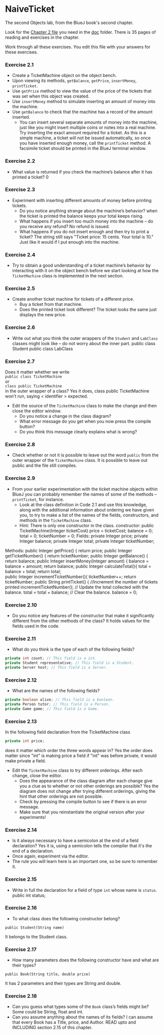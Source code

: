 # NaiveTicket

The second Objects lab, from the BlueJ book's second chapter.

Look for the [Chapter 2 file](./doc/BlueJ-objects-first-ch2.pdf) you need in the [doc](./doc) folder.
There is 35 pages of reading and exercises in the chapter.

Work through all these exercises. You edit this file with your answers for these exercises.

### Exercise 2.1
* Create a TicketMachine object on the object bench.
* Upon viewing its methods, `getBalance`, `getPrice`, `insertMoney`, `printTicket`.
* Use `getPrice` method to view the value of the price of the tickets that was set when this object was created.
* Use `insertMoney` method to simulate inserting an amount of money into the machine.
* Use `getBalance` to check that the machine has a record of the amount inserted.
	* You can insert several separate amounts of money into the machine, just like you might insert multiple coins or notes into a real machine. Try inserting the exact amount required for a ticket. As this is a simple machine, a ticket will not be issued automatically, so once you have inserted enough money, call the `printTicket` method. A facsimile ticket should be printed in the BlueJ terminal window.

### Exercise 2.2
* What value is returned if you check the machine’s balance after it has printed a ticket?
0
### Exercise 2.3
* Experiment with inserting different amounts of money before printing tickets.
	* Do you notice anything strange about the machine’s behavior?
	when the ticket is printed the balance keeps your total keeps rising.
	* What happens if you insert too much money into the machine – do you receive any refund? No refund is issued.
	* What happens if you do not insert enough and then try to print a ticket? The string still says "Ticket price: 15 cents. Your total is 10." Just like it would if I put enough into the machine.

### Exercise 2.4
* Try to obtain a good understanding of a ticket machine’s behavior by interacting with it on the object bench before we start looking at how the `TicketMachine` class is implemented in the next section.

### Exercise 2.5
* Create another ticket machine for tickets of a different price.
	* Buy a ticket from that machine.
	* Does the printed ticket look different? The ticket looks the same just displays the new price.

### Exercise 2.6
* Write out what you think the outer wrappers of the `Student` and `LabClass` classes might look like – do not worry about the inner part.
public class Student
public class LabClass
### Exercise 2.7
Does it matter whether we write<br>
`public class TicketMachine`<br>
or<br>
`class public TicketMachine`<br>
in the outer wrapper of a class? Yes it does, class public TicketMachine won't run, saying < identifier > expected.

* Edit the source of the `TicketMachine` class to make the change and then close the editor window.
	* Do you notice a change in the class diagram?
	* What error message do you get when you now press the compile button?
	* Do you think this message clearly explains what is wrong?

### Exercise 2.8
* Check whether or not it is possible to leave out the word `public` from the outer wrapper of the `TicketMachine` class. It is possible to leave out public and the file still compiles.

### Exercise 2.9
* From your earlier experimentation with the ticket machine objects within BlueJ you can probably remember the names of some of the methods – `printTicket`, for instance.
	* Look at the class definition in Code 2.1 and use this knowledge, along with the additional information about ordering we have given you, to try to make a list of the names of the fields, constructors, and methods in the `TicketMachine` class.
	* Hint: There is only one constructor in the class.
constructor:
public TicketMachine(Integer ticketCost)
        price = ticketCost;
        balance = 0;
        total = 0;
        ticketNumber = 0;
Fields:
private Integer price;
private Integer balance;
private Integer total;
private Integer ticketNumber;

Methods:
public Integer getPrice()
        {
            return price;
public Integer getTicketNumber()
		    {
		        return ticketNumber;
public Integer getBalance()
				{
						return balance;
public Integer insertMoney(Integer amount)
				{
						balance = balance + amount;
						return balance;
public Integer calculateTotal(){
						total = balance + total;
		        return total;				
public Integer incrementTicketNumber(){
		        ticketNumber++;
		        return ticketNumber;
public String printTicket()
						    {
						        //Increment the number of tickets printed
						        incrementTicketNumber();
						        // Update the total collected with the balance.
						        total = total + balance;
						        // Clear the balance.
						        balance = 0;
### Exercise 2.10
* Do you notice any features of the constructor that make it significantly different from the other methods of the class?
It holds values for the fields used in the code.
### Exercise 2.11
* What do you think is the type of each of the following fields?

```java
private int count; // This field is a int.
private Student representative; // This field is a Student.
private Server host; // This field is a Server.
```

### Exercise 2.12
* What are the names of the following fields?

```java
private boolean alive; // This field is a boolean.
private Person tutor; // This field is a Person.
private Game game; // This field is a Game.
```
### Exercise 2.13

In the following field declaration from the TicketMachine class<br>

```java
private int price;
```
does it matter which order the three words appear in?
Yes the order does matter since "int" is making price a field if "int" was before private, it would make private a field.

* Edit the `TicketMachine` class to try different orderings. After each change, close the editor.
	* Does the appearance of the class diagram after each change give you a clue as to whether or not other orderings are
possible?
Yes the diagram does not change after trying different orderings, giving the hint that other orderings are not possible.
	* Check by pressing the compile button to see if there is an error message.
	* Make sure that you reinstantiate the original version after your experiments!

### Exercise 2.14
* Is it always necessary to have a semicolon at the end of a field declaration?
Yes it is, using a semicolon tells the compiler that it's the end of a declaration.
* Once again, experiment via the editor.
* The rule you will learn here is an important one, so be sure to remember it.


### Exercise 2.15
* Write in full the declaration for a field of type `int` whose name is `status`.
public int status;
### Exercise 2.16
* To what class does the following constructor belong?
```
public Student(String name)
```
It belongs to the Student class.
### Exercise 2.17
* How many parameters does the following constructor have and what are their types?
```
public Book(String title, double price)
```
It has 2 parameters and their types are String and double.
### Exercise 2.18
* Can you guess what types some of the `Book` class’s fields might be?
Some could be String, float and int.
* Can you assume anything about the names of its fields?
I can assume that every Book has a Title, price, and Author.
READ upto and INCLUDING section 2.15 of this chapter.
